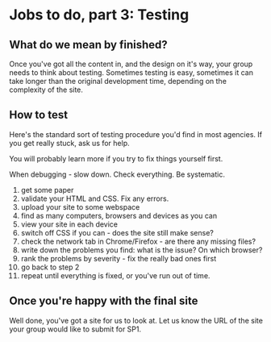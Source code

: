 # Jobs to do, part 3: Testing

## What do we mean by finished?

Once you've got all the content in, and the design on it's way, your group needs to think about testing. Sometimes testing is easy, sometimes it can take longer than the original development time, depending on the complexity of the site.

## How to test

Here's the standard sort of testing procedure you'd find in most agencies. If you get really stuck, ask us for help. 

You will probably learn more if you try to fix things yourself first. 

When debugging - slow down. Check everything. Be systematic.

1. get some paper
2. validate your HTML and CSS. Fix any errors.
3. upload your site to some webspace
4. find as many computers, browsers and devices as you can
5. view your site in each device
6. switch off CSS if you can - does the site still make sense?
7. check the network tab in Chrome/Firefox - are there any missing files?
8. write down the problems you find: what is the issue? On which browser?
9. rank the problems by severity - fix the really bad ones first
10. go back to step 2
11. repeat until everything is fixed, or you've run out of time.

## Once you're happy with the final site

Well done, you've got a site for us to look at. Let us know the URL of the site your group would like to submit for SP1.

